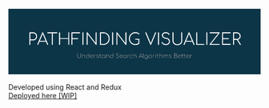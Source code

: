 ![header](src/media/readmeheader.png)

Developed using React and Redux  
[Deployed here [WIP]](https://davidcwh.github.io/Pathfinding-Visualizer/)
